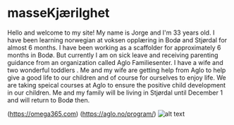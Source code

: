 # masseKjærilghet


  <body>Hello and welcome to my site! My name is Jorge and I'm 33 years old. I have been learning norwegian at voksen opplæring in Bodø and Stjørdal for almost 6 months. I have been working as a scaffolder for approximately 6 months in Bodø. But currently I am on sick leave and receiving parenting guidance from an organization called Aglo Familiesenter. I have a wife and two wonderful toddlers . Me and my wife are getting help from Aglo to help give a good life to our children and of course for ourselves to enjoy life. We are taking speical courses at Aglo to ensure the positive child development in our children. Me and my family will be living in Stjørdal until December 1 and will return to Bodø then.
  

(https://omega365.com)
(https://aglo.no/program/)
![alt text](www.blakors.no%2Fapp%2Fuploads%2Fsites%2F25%2F2022%2F09%2Fforsidev3_orig-1.jpg)

